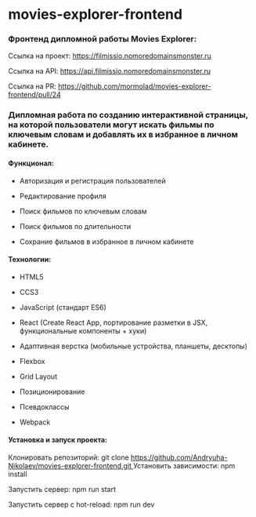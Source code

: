# movies-explorer-frontend

### Фронтенд дипломной работы Movies Explorer:
Ссылка на проект: https://filmissio.nomoredomainsmonster.ru

Ссылка на API: https://api.filmissio.nomoredomainsmonster.ru

Ссылка на PR: https://github.com/mormolad/movies-explorer-frontend/pull/24

### Дипломная работа по созданию интерактивной страницы, на которой пользователи могут искать фильмы по ключевым словам и добавлять их в избранное в личном кабинете.

#### Функционал:
* Авторизация и регистрация пользователей

* Редактирование профиля

* Поиск фильмов по ключевым словам

* Поиск фильмов по длительности

* Сохрание фильмов в избранное в личном кабинете

#### Технологии:
* HTML5

* CCS3

* JavaScript (стандарт ES6)

* React (Create React App, портирование разметки в JSX, функциональные компоненты + хуки)

* Адаптивная верстка (мобильные устройства, планшеты, десктопы)

* Flexbox

* Grid Layout

* Позиционирование

* Псевдоклассы

* Webpack

#### Установка и запуск проекта:
Клонировать репозиторий: git clone [https://github.com/Andryuha-Nikolaev/movies-explorer-frontend.git
](https://github.com/mormolad/movies-explorer-frontend.git)
Установить зависимости: npm install 

Запустить сервер: npm run start

Запустить сервер с hot-reload: npm run dev

